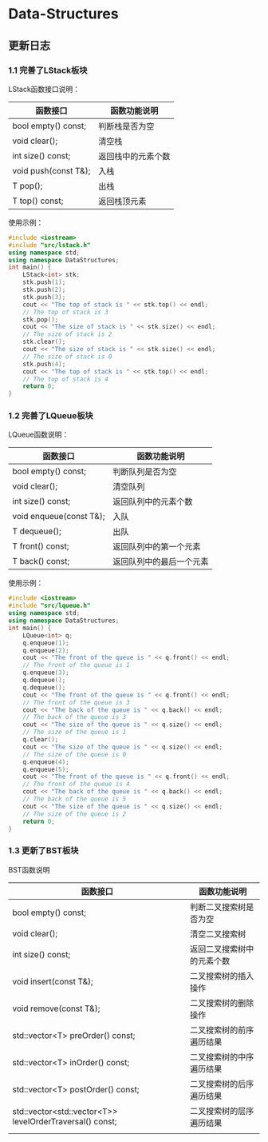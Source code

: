 # Data-Structures

## 更新日志

### 1.1 完善了LStack板块

LStack函数接口说明：

| 函数接口             | 函数功能说明       |
| -------------------- | ------------------ |
| bool empty() const;  | 判断栈是否为空     |
| void clear();        | 清空栈             |
| int size() const;    | 返回栈中的元素个数 |
| void push(const T&); | 入栈               |
| T pop();             | 出栈               |
| T top() const; | 返回栈顶元素 |

使用示例：

```cpp
#include <iostream>
#include "src/lstack.h"
using namespace std;
using namespace DataStructures;
int main() {
    LStack<int> stk;
    stk.push(1);
    stk.push(2);
    stk.push(3);
    cout << "The top of stack is " << stk.top() << endl;
    // The top of stack is 3
    stk.pop();
    cout << "The size of stack is " << stk.size() << endl;
    // The size of stack is 2
    stk.clear();
    cout << "The size of stack is " << stk.size() << endl;
    // The size of stack is 0
    stk.push(4);
    cout << "The top of stack is " << stk.top() << endl;
    // The top of stack is 4
    return 0;
}
```

### 1.2 完善了LQueue板块

LQueue函数说明：

| 函数接口                | 函数功能说明             |
| ----------------------- | ------------------------ |
| bool empty() const;     | 判断队列是否为空         |
| void clear();           | 清空队列                 |
| int size() const;       | 返回队列中的元素个数     |
| void enqueue(const T&); | 入队                     |
| T dequeue();            | 出队                     |
| T front() const;        | 返回队列中的第一个元素   |
| T back() const;         | 返回队列中的最后一个元素 |

使用示例：

```cpp
#include <iostream>
#include "src/lqueue.h"
using namespace std;
using namespace DataStructures;
int main() {
    LQueue<int> q;
    q.enqueue(1);
    q.enqueue(2);
    cout << "The front of the queue is " << q.front() << endl;
    // The front of the queue is 1
    q.enqueue(3);
    q.dequeue();
    q.dequeue();
    cout << "The front of the queue is " << q.front() << endl;
    // The front of the queue is 3
    cout << "The back of the queue is " << q.back() << endl;
    // The back of the queue is 3
    cout << "The size of the queue is " << q.size() << endl;
    // The size of the queue is 1
    q.clear();
    cout << "The size of the queue is " << q.size() << endl;
    // The size of the queue is 0
    q.enqueue(4);
    q.enqueue(5);
    cout << "The front of the queue is " << q.front() << endl;
    // The front of the queue is 4
    cout << "The back of the queue is " << q.back() << endl;
    // The back of the queue is 5
    cout << "The size of the queue is " << q.size() << endl;
    // The size of the queue is 2
    return 0;
}
```

### 1.3 更新了BST板块

BST函数说明

| 函数接口               | 函数功能说明               |
| ---------------------- | -------------------------- |
| bool empty() const;    | 判断二叉搜索树是否为空     |
| void clear();          | 清空二叉搜索树             |
| int size() const;      | 返回二叉搜索树中的元素个数 |
| void insert(const T&); | 二叉搜索树的插入操作       |
| void remove(const T&); | 二叉搜索树的删除操作       |
| std::vector\<T> preOrder() const; | 二叉搜索树的前序遍历结果 |
| std::vector\<T> inOrder() const; | 二叉搜索树的中序遍历结果 |
| std::vector\<T> postOrder() const; | 二叉搜索树的后序遍历结果 |
| std::vector\<std::vector\<T>> levelOrderTraversal() const; | 二叉搜索树的层序遍历结果 |
| | |

